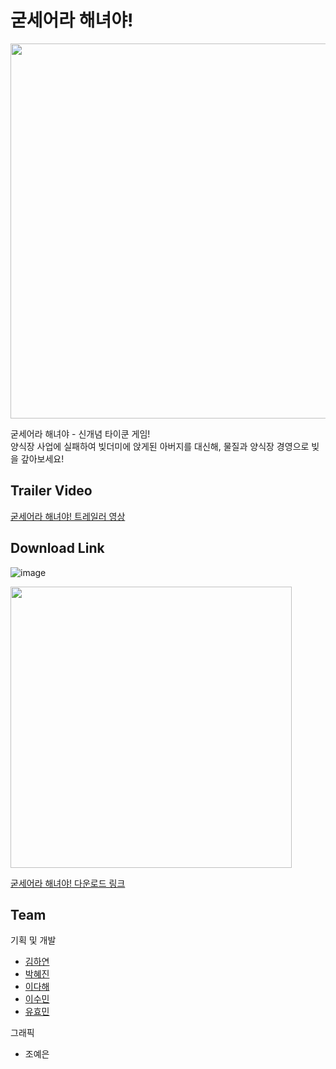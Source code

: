 # 굳세어라 해녀야!

<img src="https://user-images.githubusercontent.com/53745427/109750394-b6584280-7c1f-11eb-9369-a02aaecc7d30.png" width="600">

굳세어라 해녀야 - 신개념 타이쿤 게임!   
양식장 사업에 실패하여 빚더미에 앉게된 아버지를 대신해, 물질과 양식장 경영으로 빚을 갚아보세요!

## Trailer Video
[굳세어라 해녀야! 트레일러 영상](https://www.youtube.com/watch?v=6DXkHLmD7EY&feature=youtu.be)

## Download Link
![image](https://user-images.githubusercontent.com/53745427/111434244-ac1b6580-8742-11eb-941b-ac4334b54cf0.png)   

<img src="https://user-images.githubusercontent.com/53745427/111434332-c48b8000-8742-11eb-883a-a7a852a78181.png" width="450"> 

[굳세어라 해녀야! 다운로드 링크](https://play.google.com/store/apps/details?id=com.KING.HaenyeoTycoon)

## Team
기획 및 개발
- [김하연](https://github.com/haayun)
- [박혜진](https://github.com/jiny530)
- [이다해](https://github.com/dahaelee)
- [이수민](https://github.com/vilut1002)
- [유효민](https://github.com/Hyomin6349)   

그래픽   
- 조예은
